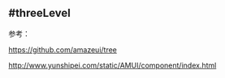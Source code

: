 #threeLevel
---

参考：

https://github.com/amazeui/tree

http://www.yunshipei.com/static/AMUI/component/index.html
